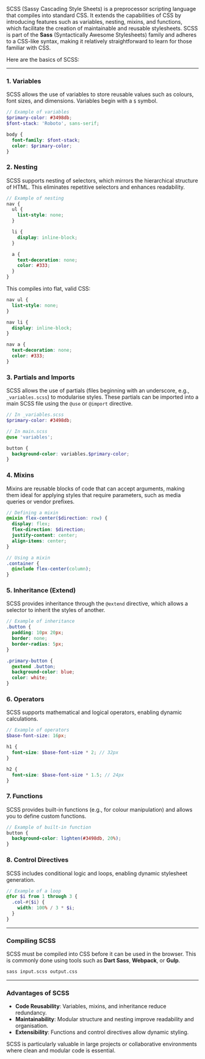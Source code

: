 SCSS (Sassy Cascading Style Sheets) is a preprocessor scripting language that compiles into standard CSS. It extends the capabilities of CSS by introducing features such as variables, nesting, mixins, and functions, which facilitate the creation of maintainable and reusable stylesheets. SCSS is part of the **Sass** (Syntactically Awesome Stylesheets) family and adheres to a CSS-like syntax, making it relatively straightforward to learn for those familiar with CSS.

Here are the basics of SCSS:

---

### 1. **Variables**
SCSS allows the use of variables to store reusable values such as colours, font sizes, and dimensions. Variables begin with a `$` symbol.

```scss
// Example of variables
$primary-color: #3498db;
$font-stack: 'Roboto', sans-serif;

body {
  font-family: $font-stack;
  color: $primary-color;
}
```

### 2. **Nesting**
SCSS supports nesting of selectors, which mirrors the hierarchical structure of HTML. This eliminates repetitive selectors and enhances readability.

```scss
// Example of nesting
nav {
  ul {
    list-style: none;
  }

  li {
    display: inline-block;
  }

  a {
    text-decoration: none;
    color: #333;
  }
}
```

This compiles into flat, valid CSS:

```css
nav ul {
  list-style: none;
}

nav li {
  display: inline-block;
}

nav a {
  text-decoration: none;
  color: #333;
}
```

### 3. **Partials and Imports**
SCSS allows the use of partials (files beginning with an underscore, e.g., `_variables.scss`) to modularise styles. These partials can be imported into a main SCSS file using the `@use` or `@import` directive.

```scss
// In _variables.scss
$primary-color: #3498db;

// In main.scss
@use 'variables';

button {
  background-color: variables.$primary-color;
}
```

### 4. **Mixins**
Mixins are reusable blocks of code that can accept arguments, making them ideal for applying styles that require parameters, such as media queries or vendor prefixes.

```scss
// Defining a mixin
@mixin flex-center($direction: row) {
  display: flex;
  flex-direction: $direction;
  justify-content: center;
  align-items: center;
}

// Using a mixin
.container {
  @include flex-center(column);
}
```

### 5. **Inheritance (Extend)**
SCSS provides inheritance through the `@extend` directive, which allows a selector to inherit the styles of another.

```scss
// Example of inheritance
.button {
  padding: 10px 20px;
  border: none;
  border-radius: 5px;
}

.primary-button {
  @extend .button;
  background-color: blue;
  color: white;
}
```

### 6. **Operators**
SCSS supports mathematical and logical operators, enabling dynamic calculations.

```scss
// Example of operators
$base-font-size: 16px;

h1 {
  font-size: $base-font-size * 2; // 32px
}

h2 {
  font-size: $base-font-size * 1.5; // 24px
}
```

### 7. **Functions**
SCSS provides built-in functions (e.g., for colour manipulation) and allows you to define custom functions.

```scss
// Example of built-in function
button {
  background-color: lighten(#3498db, 20%);
}
```

### 8. **Control Directives**
SCSS includes conditional logic and loops, enabling dynamic stylesheet generation.

```scss
// Example of a loop
@for $i from 1 through 3 {
  .col-#{$i} {
    width: 100% / 3 * $i;
  }
}
```

---

### Compiling SCSS
SCSS must be compiled into CSS before it can be used in the browser. This is commonly done using tools such as **Dart Sass**, **Webpack**, or **Gulp**. 

```bash
sass input.scss output.css
```

---

### Advantages of SCSS
- **Code Reusability**: Variables, mixins, and inheritance reduce redundancy.
- **Maintainability**: Modular structure and nesting improve readability and organisation.
- **Extensibility**: Functions and control directives allow dynamic styling.

SCSS is particularly valuable in large projects or collaborative environments where clean and modular code is essential.
